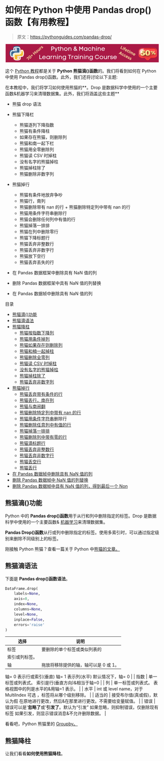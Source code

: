 # 如何在 Python 中使用 Pandas drop()函数【有用教程】

> 原文：<https://pythonguides.com/pandas-drop/>

[![Python & Machine Learning training courses](img/49ec9c6da89a04c9f45bab643f8c765c.png)](https://sharepointsky.teachable.com/p/python-and-machine-learning-training-course)

这个 [Python 教程](https://pythonguides.com/learn-python/)都是关于 **Python 熊猫滴()函数**的。我们将看到如何在 Python 中使用 Pandas drop()函数。此外，我们还将讨论以下主题:

在本教程中，我们将学习如何使用熊猫的**。Drop 是数据科学中使用的一个主要函数&机器学习来清理数据集。此外，我们将涵盖这些主题**

*   熊猫 drop 语法
*   熊猫下降栏
    *   熊猫逐列下降指数
    *   熊猫有条件降柱
    *   如果存在熊猫，则删除列
    *   熊猫和南一起下栏
    *   熊猫用全零删除列
    *   熊猫读 CSV 时掉柱
    *   没有名字的熊猫掉柱
    *   熊猫掉柱除了
    *   熊猫删除非数字列

*   熊猫掉行
    *   熊猫有条件地放弃争吵
    *   熊猫行，南列
    *   熊猫删除带有 nan 的行 + 熊猫删除特定列中带有 nan 的行
    *   熊猫用条件字符串删除行
    *   熊猫会删除任何列中有值的行
    *   熊猫掉落一排排
    *   熊猫在列中删除零行
    *   熊猫下降标题行
    *   熊猫丢弃非整数行
    *   熊猫丢弃非数字行
    *   熊猫放下空行
    *   熊猫丢弃丢失的行

*   在 Pandas 数据框架中删除具有 NaN 值的列
*   删除 Pandas 数据框架中具有 NaN 值的列替换
*   在 Pandas 数据帧中删除具有 NaN 值的列

目录

[](#)

*   [熊猫滴()功能](#Pandas_drop_function "Pandas drop() function")
*   [熊猫滴语法](#Pandas_drop_syntax "Pandas drop syntax")
*   [熊猫降柱](#Pandas_drop_column "Pandas drop column")
    *   [熊猫按指数下降列](#Pandas_drop_column_by_index "Pandas drop column by index")
    *   [熊猫用条件掉列](#Pandas_drop_columns_with_condition "Pandas drop columns with condition")
    *   [熊猫如果存在则删除列](#Pandas_drop_column_if_exists "Pandas drop column if exists")
    *   [熊猫和楠一起掉柱](#Pandas_drop_column_with_nan "Pandas drop column with nan")
    *   [熊猫删除全零列](#Pandas_drop_columns_with_all_zeros "Pandas drop columns with all zeros")
    *   [熊猫读 CSV 时掉柱](#Pandas_drop_column_while_reading_CSV "Pandas drop column while reading CSV")
    *   [没有名字的熊猫掉柱](#Pandas_drop_column_with_no_name "Pandas drop column with no name")
    *   [熊猫掉柱除了](#Pandas_drop_columns_except "Pandas drop columns except")
    *   [熊猫丢弃非数字列](#Pandas_drop_non_numeric_columns "Pandas drop non numeric columns")
*   [熊猫掉行](#Pandas_drop_rows "Pandas drop rows")
    *   [熊猫丢弃带有条件的行](#Pandas_drop_rows_with_condition "Pandas drop rows with condition")
    *   [熊猫丢行，南在列](#Pandas_drop_rows_with_nan_in_column "Pandas drop rows with nan in column")
    *   [熊猫与南闹翻](#Pandas_drop_rows_with_nan "Pandas drop rows with nan")
    *   [熊猫删除特定列中带有 nan 的行](#Pandas_drop_rows_with_nan_in_specific_column "Pandas drop rows with nan in specific column")
    *   [熊猫用条件字符串](#Pandas_drop_rows_with_condition_string "Pandas drop rows with condition string")删除行
    *   [熊猫删除任意列中有值的行](#Pandas_drop_rows_with_value_in_any_column "Pandas drop rows with value in any column")
    *   [熊猫掉落一排排](#Pandas_drop_range_of_rows "Pandas drop range of rows")
    *   [熊猫删除列中带有零的行](#Pandas_drop_rows_with_zero_in_column "Pandas drop rows with zero in column")
    *   [熊猫滴标题行](#Pandas_drop_header_row "Pandas drop header row")
    *   [熊猫丢弃非整数行](#Pandas_drop_non-integer_rows "Pandas drop non-integer rows")
    *   [熊猫丢弃非数字行](#Pandas_drop_non_numeric_rows "Pandas drop non numeric rows")
    *   [熊猫丢空行](#Pandas_drop_blank_rows "Pandas drop blank rows")
    *   [熊猫丢行](#Pandas_drop_missing_rows "Pandas drop missing rows")
*   [在 Pandas 数据帧中删除具有 NaN 值的列](#Drop_Column_with_NaN_values_in_Pandas_DataFrame "Drop Column with NaN values in Pandas DataFrame")
*   [删除 Pandas 数据帧中 NaN 值的列替换](#Drop_Column_with_NaN_Values_in_Pandas_DataFrame_Replace "Drop Column with NaN Values in Pandas DataFrame Replace")
*   [删除 Pandas 数据帧中具有 NaN 值的列，得到最后一个 Non](#Drop_Column_with_NaN_Values_in_Pandas_DataFrame_Get_Last_Non "Drop Column with NaN Values in Pandas DataFrame Get Last Non")

## 熊猫滴()功能

Python 中的 **Pandas drop()函数**用于从行和列中删除指定的标签。Drop 是数据科学中使用的一个主要函数& [机器学习](https://pythonguides.com/machine-learning-using-python/)来清理数据集。

**Pandas Drop()函数**从行或列中删除指定的标签。使用多索引时，可以通过指定级别来删除不同级别上的标签。

刚接触 Python 熊猫？查看一篇关于 Python 中[熊猫的文章。](https://pythonguides.com/pandas-in-python/)

## 熊猫滴语法

下面是 **Pandas drop()函数语法**。

```py
DataFrame.drop(
    labels=None, 
    axis=0, 
    index=None, 
    columns=None, 
    level=None, 
    inplace=False, 
    errors='raise'
)
```

| 选择 | 说明 |
| --- | --- |
| 标签 | 要删除的单个标签或类似列表的
索引或列标签。 |
| 轴 | 拖放将移除提供的轴，轴可以是 0 或 1。
轴= 0 表示行或索引(垂直)
轴= 1 表示列(水平)
默认情况下，轴= 0
 |
| 指数 | 单一标签或列表式。
索引是行(垂直方向)&相当于轴=0 |
| 列 | 单一标签或列表式。
表格视图中的列是水平的&用轴=1 表示。 |
| 水平 | int 或 level name，对于 MultiIndex 可选
，标签将从哪个级别移除。 |
| 适当的 | 接受布尔值(真或假)，默认为假
在原地进行更改，然后&在那里进行更改。不需要给变量赋值。 |
| 错误 | 错误可以是'**忽略了**或'**引发了**。默认为“引发”
如果忽略，则抑制错误，仅删除现有标签
如果引发，则显示错误消息&不允许删除数据。 |

看看吧，Python 熊猫里的 [Groupby。](https://pythonguides.com/groupby-in-python-pandas/)

## 熊猫降柱

让我们看看**如何使用熊猫降柱**。